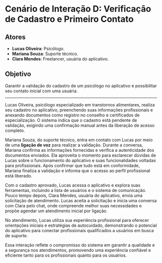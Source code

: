 # Cenário de Interação D: Verificação de Cadastro e Primeiro Contato  

## Atores  
- **Lucas Oliveira**: Psicólogo.  
- **Mariana Souza**: Suporte técnico.  
- **Clara Mendes**: Freelancer, usuária do aplicativo.  

## Objetivo  
Garantir a validação do cadastro de um psicólogo no aplicativo e possibilitar seu contato inicial com uma usuária.  

---  

Lucas Oliveira, psicólogo especializado em transtornos alimentares, realiza seu cadastro no aplicativo, preenchendo suas informações profissionais e anexando documentos como registro no conselho e certificados de especialização. O sistema indica que o cadastro está pendente de validação, exigindo uma confirmação manual antes da liberação de acesso completo.  

Mariana Souza, do suporte técnico, entra em contato com Lucas por meio de uma **ligação de voz** para realizar a validação. Durante a conversa, Mariana confirma as informações fornecidas e verifica a autenticidade dos documentos enviados. Ela aproveita o momento para esclarecer dúvidas de Lucas sobre o funcionamento do aplicativo e suas funcionalidades voltadas para profissionais. Após confirmar que tudo está em conformidade, Mariana finaliza a validação e informa que o acesso ao perfil profissional está liberado.  

Com o cadastro aprovado, Lucas acessa o aplicativo e explora suas ferramentas, incluindo a lista de usuários e o sistema de comunicação. Pouco tempo depois, Clara Mendes, usuária do aplicativo, envia uma solicitação de atendimento. Lucas aceita a solicitação e inicia uma conversa com Clara pelo chat, onde compreende melhor suas necessidades e propõe agendar um atendimento inicial por ligação.  

No atendimento, Lucas utiliza sua experiência profissional para oferecer orientações iniciais e estratégias de autocuidado, demonstrando o potencial do aplicativo para conectar profissionais qualificados a usuários em busca de suporte.  

Essa interação reflete o compromisso do sistema em garantir a qualidade e a segurança nos atendimentos, promovendo uma experiência confiável e eficiente tanto para os profissionais quanto para os usuários.  

